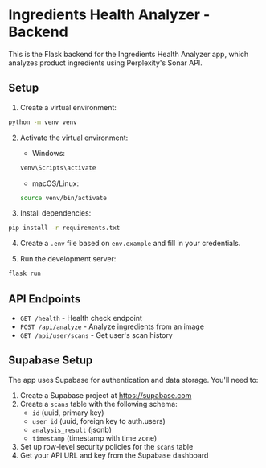 # Ingredients Health Analyzer - Backend

This is the Flask backend for the Ingredients Health Analyzer app, which analyzes product ingredients using Perplexity's Sonar API.

## Setup

1. Create a virtual environment:
```bash
python -m venv venv
```

2. Activate the virtual environment:
   - Windows:
   ```bash
   venv\Scripts\activate
   ```
   - macOS/Linux:
   ```bash
   source venv/bin/activate
   ```

3. Install dependencies:
```bash
pip install -r requirements.txt
```

4. Create a `.env` file based on `env.example` and fill in your credentials.

5. Run the development server:
```bash
flask run
```

## API Endpoints

- `GET /health` - Health check endpoint
- `POST /api/analyze` - Analyze ingredients from an image
- `GET /api/user/scans` - Get user's scan history

## Supabase Setup

The app uses Supabase for authentication and data storage. You'll need to:

1. Create a Supabase project at https://supabase.com
2. Create a `scans` table with the following schema:
   - `id` (uuid, primary key)
   - `user_id` (uuid, foreign key to auth.users)
   - `analysis_result` (jsonb)
   - `timestamp` (timestamp with time zone)
3. Set up row-level security policies for the `scans` table
4. Get your API URL and key from the Supabase dashboard 